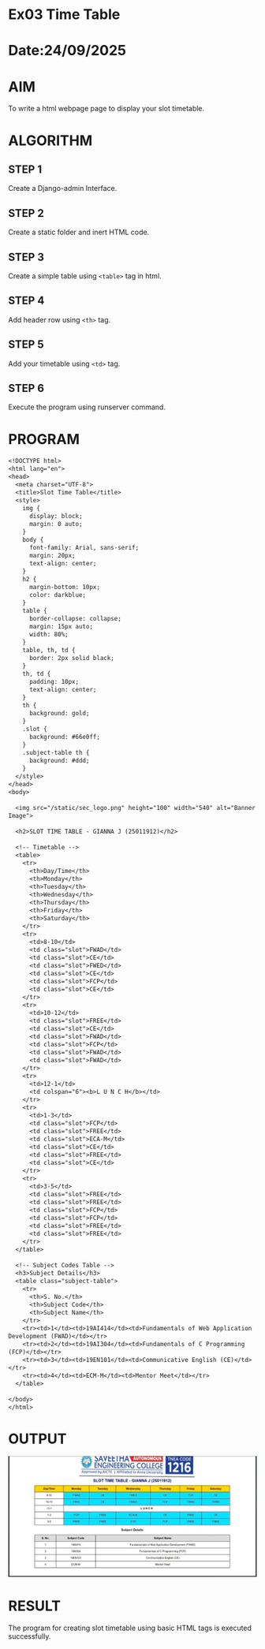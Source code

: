# Ex03 Time Table
# Date:24/09/2025
# AIM
To write a html webpage page to display your slot timetable.

# ALGORITHM
## STEP 1
Create a Django-admin Interface.

## STEP 2
Create a static folder and inert HTML code.

## STEP 3
Create a simple table using `<table>` tag in html.

## STEP 4
Add header row using `<th>` tag.

## STEP 5
Add your timetable using `<td>` tag.

## STEP 6
Execute the program using runserver command.

# PROGRAM

```
<!DOCTYPE html>
<html lang="en">
<head>
  <meta charset="UTF-8">
  <title>Slot Time Table</title>
  <style>
    img {
      display: block;
      margin: 0 auto;
    }
    body {
      font-family: Arial, sans-serif;
      margin: 20px;
      text-align: center;
    }
    h2 {
      margin-bottom: 10px;
      color: darkblue;
    }
    table {
      border-collapse: collapse;
      margin: 15px auto;
      width: 80%;
    }
    table, th, td {
      border: 2px solid black;
    }
    th, td {
      padding: 10px;
      text-align: center;
    }
    th {
      background: gold;
    }
    .slot {
      background: #66e0ff;
    }
    .subject-table th {
      background: #ddd;
    }
  </style>
</head>
<body>

  <img src="/static/sec_logo.png" height="100" width="540" alt="Banner Image">

  <h2>SLOT TIME TABLE - GIANNA J (25011912)</h2>

  <!-- Timetable -->
  <table>
    <tr>
      <th>Day/Time</th>
      <th>Monday</th>
      <th>Tuesday</th>
      <th>Wednesday</th>
      <th>Thursday</th>
      <th>Friday</th>
      <th>Saturday</th> 
    </tr>
    <tr>
      <td>8-10</td>
      <td class="slot">FWAD</td>
      <td class="slot">CE</td>
      <td class="slot">FWED</td>
      <td class="slot">CE</td>
      <td class="slot">FCP</td>
      <td class="slot">CE</td>
    </tr>
    <tr>
      <td>10-12</td>
      <td class="slot">FREE</td>
      <td class="slot">CE</td>
      <td class="slot">FWAD</td>
      <td class="slot">FCP</td>
      <td class="slot">FWAD</td>
      <td class="slot">FWAD</td>
    </tr>
    <tr>
      <td>12-1</td>
      <td colspan="6"><b>L U N C H</b></td>
    </tr>
    <tr>
      <td>1-3</td>
      <td class="slot">FCP</td>
      <td class="slot">FREE</td>
      <td class="slot">ECA-M</td>
      <td class="slot">CE</td>
      <td class="slot">FREE</td>
      <td class="slot">CE</td>
    </tr>
    <tr>
      <td>3-5</td>
      <td class="slot">FREE</td>
      <td class="slot">FREE</td>
      <td class="slot">FCP</td>
      <td class="slot">FCP</td>
      <td class="slot">FREE</td>
      <td class="slot">FREE</td>
    </tr>
  </table>

  <!-- Subject Codes Table -->
  <h3>Subject Details</h3>
  <table class="subject-table">
    <tr>
      <th>S. No.</th>
      <th>Subject Code</th>
      <th>Subject Name</th>
    </tr>
    <tr><td>1</td><td>19AI414</td><td>Fundamentals of Web Application Development (FWAD)</td></tr>
    <tr><td>2</td><td>19AI304</td><td>Fundamentals of C Programming (FCP)</td></tr>
    <tr><td>3</td><td>19EN101</td><td>Communicative English (CE)</td></tr>
    <tr><td>4</td><td>ECM-M</td><td>Mentor Meet</td></tr>
  </table>

</body>
</html>

```
# OUTPUT
![alt text](<Screenshot 2025-09-24 110320.png>)
# RESULT
The program for creating slot timetable using basic HTML tags is executed successfully.
